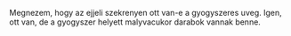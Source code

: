 Megnezem, hogy az ejjeli szekrenyen ott van-e a gyogyszeres uveg.
Igen, ott van, de a gyogyszer helyett malyvacukor darabok vannak benne.

